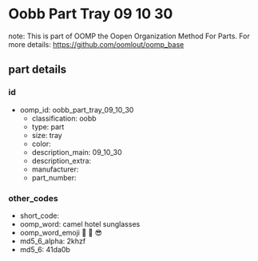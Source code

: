 # Oobb Part Tray 09 10 30  

note: This is part of OOMP the Oopen Organization Method For Parts. For more details: https://github.com/oomlout/oomp_base

##  part details





### id
* oomp_id: oobb_part_tray_09_10_30
  * classification: oobb
  * type: part
  * size: tray
  * color: 
  * description_main: 09_10_30
  * description_extra: 
  * manufacturer: 
  * part_number: 

### other_codes
* short_code: 
* oomp_word: camel hotel sunglasses
* oomp_word_emoji :camel: :hotel: :sunglasses:
* md5_6_alpha: 2khzf
* md5_6: 41da0b
